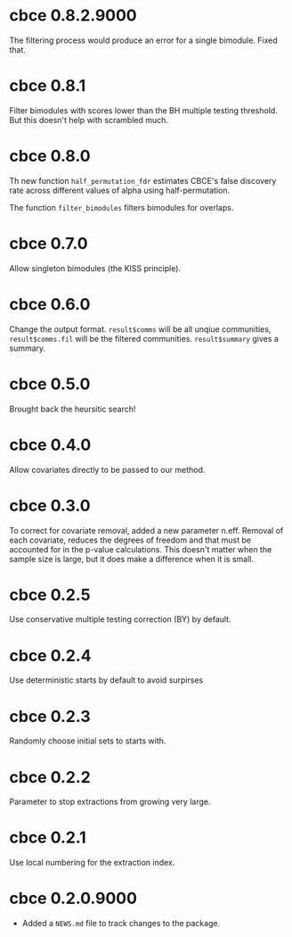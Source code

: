 # cbce 0.8.2.9000
The filtering process would produce an error for a single bimodule. Fixed that. 

# cbce 0.8.1

Filter bimodules with scores lower than the BH multiple testing threshold. But this doesn't help with scrambled much. 

# cbce 0.8.0

Th new function `half_permutation_fdr` estimates CBCE's false discovery rate across different values of alpha using half-permutation.

The function `filter_bimodules` filters bimodules for overlaps.


# cbce 0.7.0

Allow singleton bimodules (the KISS principle).

# cbce 0.6.0

Change the output format. `result$comms` will be all unqiue communities, `result$comms.fil` will be the filtered communities. `result$summary` gives a summary.

# cbce 0.5.0

Brought back the heursitic search!

# cbce 0.4.0

Allow covariates directly to be passed to our method.

# cbce 0.3.0

To correct for covariate removal, added a new parameter n.eff. Removal of each covariate, reduces the degrees of freedom and that must be accounted for in the p-value calculations. This doesn't matter when the sample size is large, but it does make a difference when it is small.

# cbce 0.2.5

Use conservative multiple testing correction (BY) by default.

# cbce 0.2.4

Use deterministic starts by default to avoid surpirses

# cbce 0.2.3

Randomly choose initial sets to starts with.

# cbce 0.2.2

Parameter to stop extractions from growing very large.

# cbce 0.2.1

Use local numbering for the extraction index.

# cbce 0.2.0.9000

* Added a `NEWS.md` file to track changes to the package.
